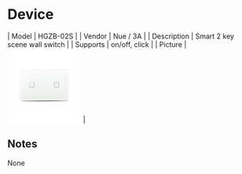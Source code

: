 
# Device

| Model | HGZB-02S  |
| Vendor  | Nue / 3A  |
| Description | Smart 2 key scene wall switch |
| Supports | on/off, click |
| Picture | ![../images/devices/HGZB-02S.jpg](../images/devices/HGZB-02S.jpg) |

## Notes

None
